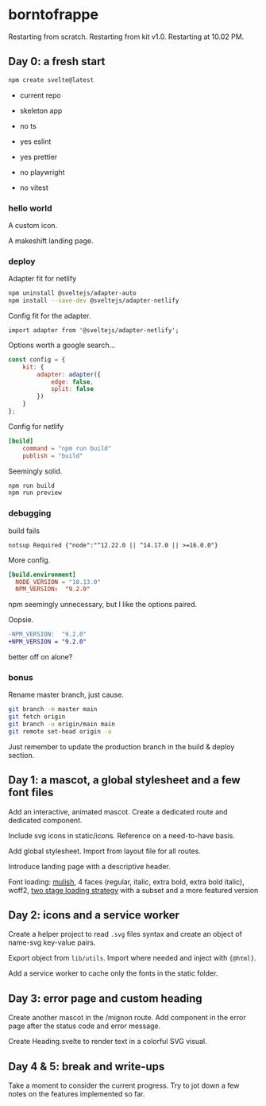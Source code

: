 # borntofrappe

Restarting from scratch. Restarting from kit v1.0. Restarting at 10.02 PM.

## Day 0: a fresh start

```bash
npm create svelte@latest
```

- current repo

- skeleton app

- no ts

- yes eslint

- yes prettier

- no playwright

- no vitest

### hello world

A custom icon.

A makeshift landing page.

### deploy <!-- fingers crossed -->

Adapter fit for netlify

```bash
npm uninstall @sveltejs/adapter-auto
npm install --save-dev @sveltejs/adapter-netlify
```

Config fit for the adapter.

```
import adapter from '@sveltejs/adapter-netlify';
```

Options worth a google search...

```js
const config = {
	kit: {
		adapter: adapter({
			edge: false,
			split: false
		})
	}
};
```

Config for netlify

```toml
[build]
    command = "npm run build"
    publish = "build"
```

Seemingly solid.

```bash
npm run build
npm run preview
```

### debugging

build fails

```text
notsup Required {"node":"^12.22.0 || ^14.17.0 || >=16.0.0"}
```

More config.

```toml
[build.environment]
  NODE_VERSION = "18.13.0"
  NPM_VERSION:  "9.2.0"
```

npm seemingly unnecessary, but I like the options paired.

Oopsie.

```diff
-NPM_VERSION:  "9.2.0"
+NPM_VERSION = "9.2.0"
```

better off on alone?

### bonus

Rename master branch, just cause.

```bash
git branch -m master main
git fetch origin
git branch -u origin/main main
git remote set-head origin -a
```

Just remember to update the production branch in the build & deploy section.

## Day 1: a mascot, a global stylesheet and a few font files

Add an interactive, animated mascot. Create a dedicated route and dedicated component.

Include svg icons in static/icons. Reference on a need-to-have basis.

Add global stylesheet. Import from layout file for all routes.

Introduce landing page with a descriptive header.

Font loading: [mulish](https://fonts.google.com/specimen/Mulish), 4 faces (regular, italic, extra bold, extra bold italic), woff2, [two stage loading strategy](https://www.zachleat.com/web/css-tricks-web-fonts/) with a subset and a more featured version <!-- worth a more detailed write-up to remember the process -->

## Day 2: icons and a service worker

Create a helper project to read `.svg` files syntax and create an object of name-svg key-value pairs.

Export object from `lib/utils`. Import where needed and inject with `{@html}`.

Add a service worker to cache only the fonts in the static folder.

## Day 3: error page and custom heading

Create another mascot in the /mignon route. Add component in the error page after the status code and error message.

Create Heading.svelte to render text in a colorful SVG visual.

## Day 4 & 5: break and write-ups

Take a moment to consider the current progress. Try to jot down a few notes on the features implemented so far.
